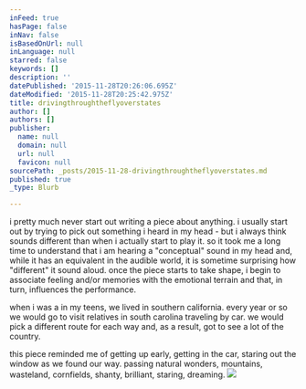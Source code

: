 ```yaml
---
inFeed: true
hasPage: false
inNav: false
isBasedOnUrl: null
inLanguage: null
starred: false
keywords: []
description: ''
datePublished: '2015-11-28T20:26:06.695Z'
dateModified: '2015-11-28T20:25:42.975Z'
title: drivingthroughtheflyoverstates
author: []
authors: []
publisher:
  name: null
  domain: null
  url: null
  favicon: null
sourcePath: _posts/2015-11-28-drivingthroughtheflyoverstates.md
published: true
_type: Blurb

---
```

i pretty much never start out writing a piece about anything. i usually start out by trying to pick out something i heard in my head - but i always think sounds different than when i actually start to play it. so it took me a long time to understand that i am hearing a "conceptual" sound in my head and, while it has an equivalent in the audible world, it is sometime surprising how "different" it sound aloud. once the piece starts to take shape, i begin to associate feeling and/or memories with the emotional terrain and that, in turn, influences the performance.

when i was a in my teens, we lived in southern california. every year or so we would go to visit relatives in south carolina traveling by car. we would pick a different route for each way and, as a result, got to see a lot of the country.

this piece reminded me of getting up early, getting in the car, staring out the window as we found our way. passing natural wonders, mountains, wasteland, cornfields, shanty, brilliant, staring, dreaming.
![](https://the-grid-user-content.s3-us-west-2.amazonaws.com/5b363917-146d-4608-af63-49b3aee4b15e.jpg)